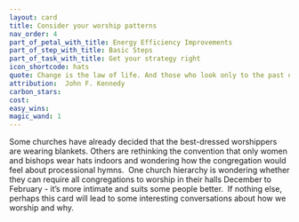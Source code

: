 ```yaml
---
layout: card
title: Consider your worship patterns
nav_order: 4
part_of_petal_with_title: Energy Efficiency Improvements
part_of_step_with_title: Basic Steps
part_of_task_with_title: Get your strategy right
icon_shortcode: hats
quote: Change is the law of life. And those who look only to the past or present are certain to miss the future.
attribution:  John F. Kennedy
carbon_stars: 
cost: 
easy_wins: 
magic_wand: 1
---
```


<p>Some churches have already decided that the best-dressed worshippers are wearing blankets. Others are rethinking the convention that only women and bishops wear hats indoors and wondering how the congregation would feel about processional hymns.  One church hierarchy is wondering whether they can require all congregations to worship in their halls December to February - it’s more intimate and suits some people better.  If nothing else, perhaps this card will lead to some interesting conversations about how we worship and why.</p> 
